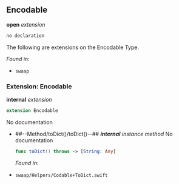## Encodable

**open** *extension*

```swift
no declaration
```

The following are extensions on the Encodable Type.



*Found in:*

* `swaap`


### Extension: Encodable

**internal** *extension*

```swift
extension Encodable
```

No documentation




* ##--Method/toDict()/toDict()--##
	***internal*** *instance method*
	No documentation
	```swift
	func toDict() throws -> [String: Any]
	```
	*Found in:*

* `swaap/Helpers/Codable+ToDict.swift`




